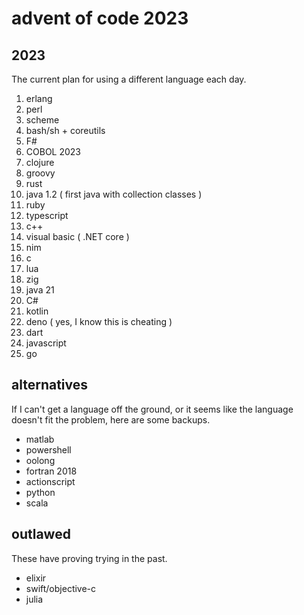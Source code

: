 # advent of code 2023

## 2023

The current plan for using a different language each day.

1. erlang
2. perl
3. scheme
7. bash/sh + coreutils
7. F#
5. COBOL 2023
8. clojure
4. groovy
11. rust
12. java 1.2 ( first java with collection classes )
13. ruby
10. typescript
14. c++
15. visual basic ( .NET core )
16. nim
17. c
18. lua
19. zig
20. java 21
21. C#
22. kotlin
25. deno ( yes, I know this is cheating )
24. dart
25. javascript
26. go

## alternatives

If I can't get a language off the ground, or it seems like the language doesn't fit the problem, here are some backups.

- matlab
- powershell
- oolong
- fortran 2018
- actionscript
- python
- scala

## outlawed

These have proving trying in the past.

- elixir
- swift/objective-c
- julia
